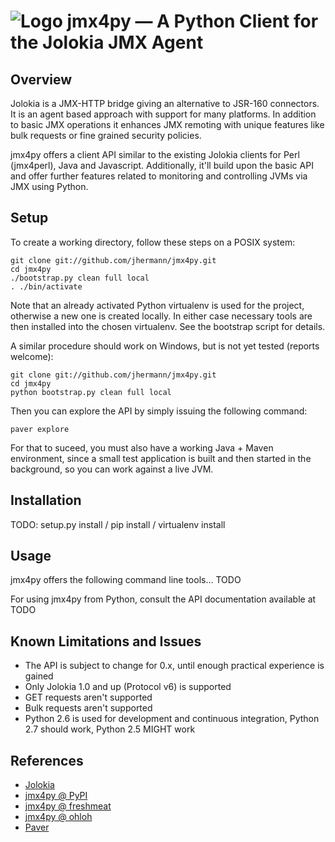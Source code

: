 # ![Logo](https://raw.github.com/jhermann/jmx4py/master/docs/_static/jmx4py-logo-48.png) jmx4py — A Python Client for the Jolokia JMX Agent

## Overview

Jolokia is a JMX-HTTP bridge giving an alternative to JSR-160 connectors.
It is an agent based approach with support for many platforms. In addition
to basic JMX operations it enhances JMX remoting with unique features like
bulk requests or fine grained security policies.

jmx4py offers a client API similar to the existing Jolokia clients for Perl
(jmx4perl), Java and Javascript. Additionally, it'll build upon the basic
API and offer further features related to monitoring and controlling JVMs
via JMX using Python.


## Setup

To create a working directory, follow these steps on a POSIX system:

    git clone git://github.com/jhermann/jmx4py.git
    cd jmx4py
    ./bootstrap.py clean full local
    . ./bin/activate

Note that an already activated Python virtualenv is used for the project,
otherwise a new one is created locally. In either case necessary tools are
then installed into the chosen virtualenv. See the bootstrap script for
details.

A similar procedure should work on Windows, but is not yet tested (reports welcome):

    git clone git://github.com/jhermann/jmx4py.git
    cd jmx4py
    python bootstrap.py clean full local

Then you can explore the API by simply issuing the following command:

    paver explore

For that to suceed, you must also have a working Java + Maven environment,
since a small test application is built and then started in the background,
so you can work against a live JVM.


## Installation

TODO: setup.py install / pip install / virtualenv install


## Usage

jmx4py offers the following command line tools... TODO

For using jmx4py from Python, consult the API documentation available at TODO


## Known Limitations and Issues

  - The API is subject to change for 0.x, until enough practical experience is gained
  - Only Jolokia 1.0 and up (Protocol v6) is supported
  - GET requests aren't supported
  - Bulk requests aren't supported
  - Python 2.6 is used for development and continuous integration, Python 2.7 should work, Python 2.5 MIGHT work


## References
  - [Jolokia](http://www.jolokia.org/)
  - [jmx4py @ PyPI](http://pypi.python.org/pypi/jmx4py/)
  - [jmx4py @ freshmeat](http://freshmeat.net/projects/jmx4py)
  - [jmx4py @ ohloh](https://www.ohloh.net/p/jmx4py)
  - [Paver](http://paver.github.com/paver/)
